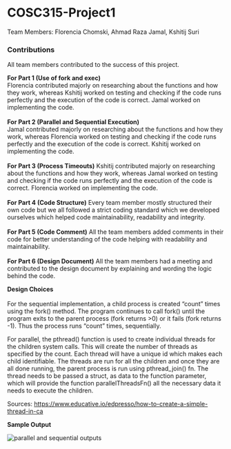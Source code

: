 # COSC315-Project1

Team Members:
Florencia Chomski, Ahmad Raza Jamal, Kshitij Suri
 
### Contributions
All team members contributed to the success of this project. 

**For Part 1 (Use of fork and exec)**
<br/>
Florencia contributed majorly on researching about the functions and how they work, whereas Kshitij worked on testing and checking if the code runs perfectly and the execution of the code is correct. Jamal worked on implementing the code. 
<br/><br/>
**For Part 2 (Parallel and Sequential Execution)**
<br/>
Jamal contributed majorly on researching about the functions and how they work, whereas Florencia worked on testing and checking if the code runs perfectly and the execution of the code is correct. Kshitij worked on implementing the code. 
<br/><br/>
**For Part 3 (Process Timeouts)**
Kshitij contributed majorly on researching about the functions and how they work, whereas Jamal worked on testing and checking if the code runs perfectly and the execution of the code is correct. Florencia worked on implementing the code.
<br/><br/>
**For Part 4 (Code Structure)**
Every team member mostly structured their own code but we all followed a strict coding standard which we developed ourselves which helped code maintainability, readability and integrity.
<br/><br/>
**For Part 5 (Code Comment)**
All the team members added comments in their code for better understanding of the code helping with readability and maintainability.
<br/><br/>
**For Part 6 (Design Document)** 
All the team members had a meeting and contributed to the design document by explaining and wording the logic behind the code.

**Design Choices**
<br/><br/>
For the sequential implementation, a child process is created “count” times using the fork() method. The program continues to call fork() until the program exits to the parent process (fork returns >0) or it fails (fork returns -1). Thus the process runs “count” times, sequentially.

For parallel, the pthread() function is used to create individual threads for the children system calls. This will create the number of threads as specified by the count. Each thread will have a unique id which makes each child identifiable. The threads are run for all the children and once they are all done running, the parent process is run using pthread_join() fn. The thread needs to be passed a struct, as data to the function parameter, which will provide the function parallelThreadsFn() all the necessary data it needs to execute the children. 

Sources: https://www.educative.io/edpresso/how-to-create-a-simple-thread-in-ca

**Sample Output**

![parallel and sequential outputs](https://user-images.githubusercontent.com/33037741/152927177-dc2a88e1-82dd-4652-9108-e6f301e6934d.png)


